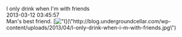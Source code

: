 I only drink when I\'m with friends<br/>2013-03-12 03:45:57<br/>Man\'s best friend. [![\"I](\"http://blog.undergroundcellar.com/wp-content/uploads/2013/04/I-only-drink-when-i-m-with-friends.jpg\")](\"http://blog.undergroundcellar.com/wp-content/uploads/2013/04/I-only-drink-when-i-m-with-friends.jpg\")